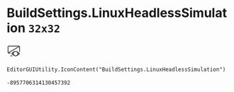 # BuildSettings.LinuxHeadlessSimulation `32x32`
<img src="/img/BuildSettings.LinuxHeadlessSimulation.png" width=32 height=32>

``` CSharp
EditorGUIUtility.IconContent("BuildSettings.LinuxHeadlessSimulation")
```
```
-8957706314130457392
```
